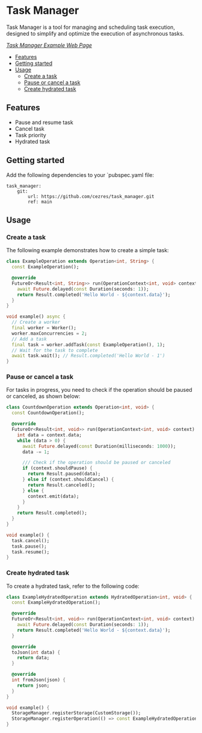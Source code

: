 # Task Manager

Task Manager is a tool for managing and scheduling task execution, designed to simplify and optimize the execution of asynchronous tasks.

*[Task Manager Example Web Page](https://flutter-task-manager.github.io/)*

* [Features](#features)
* [Getting started](#getting-started)
* [Usage](#usage)
  * [Create a task](#create-a-task)
  * [Pause or cancel a task](#pause-or-cancel-a-task)
  * [Create hydrated task](#create-hydrated-task)

## Features

- Pause and resume task
- Cancel task
- Task priority
- Hydrated task

## Getting started

Add the following dependencies to your `pubspec.yaml file:

```
task_manager:
    git:
        url: https://github.com/cezres/task_manager.git
        ref: main
```

## Usage


### Create a task

The following example demonstrates how to create a simple task:

```dart
class ExampleOperation extends Operation<int, String> {
  const ExampleOperation();

  @override
  FutureOr<Result<int, String>> run(OperationContext<int, void> context) async {
    await Future.delayed(const Duration(seconds: 1));
    return Result.completed('Hello World - ${context.data}');
  }
}

void example() async {
  // Create a worker
  final worker = Worker();
  worker.maxConcurrencies = 2;
  // Add a task
  final task = worker.addTask(const ExampleOperation(), 1);
  // Wait for the task to complete
  await task.wait(); // Result.completed('Hello World - 1')
}
```

### Pause or cancel a task

For tasks in progress, you need to check if the operation should be paused or canceled, as shown below:

```dart
class CountdownOperation extends Operation<int, void> {
  const CountdownOperation();

  @override
  FutureOr<Result<int, void>> run(OperationContext<int, void> context) async {
    int data = context.data;
    while (data > 0) {
      await Future.delayed(const Duration(milliseconds: 1000));
      data -= 1;

      /// Check if the operation should be paused or canceled
      if (context.shouldPause) {
        return Result.paused(data);
      } else if (context.shouldCancel) {
        return Result.canceled();
      } else {
        context.emit(data);
      }
    }
    return Result.completed();
  }
}

void example() {
  task.cancel();
  task.pause();
  task.resume();
}
```

### Create hydrated task

To create a hydrated task, refer to the following code:

```dart
class ExampleHydratedOperation extends HydratedOperation<int, void> {
  const ExampleHydratedOperation();

  @override
  FutureOr<Result<int, void>> run(OperationContext<int, void> context) async {
    await Future.delayed(const Duration(seconds: 1));
    return Result.completed('Hello World - ${context.data}');
  }

  @override
  toJson(int data) {
    return data;
  }

  @override
  int fromJson(json) {
    return json;
  }
}

void example() {
  StorageManager.registerStorage(CustomStorage());
  StorageManager.registerOperation(() => const ExampleHydratedOperation());
}
```
